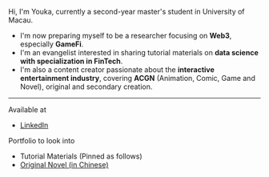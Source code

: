 Hi, I'm Youka, currently a second-year master's student in University of Macau.
- I'm now preparing myself to be a researcher focusing on **Web3**, especially **GameFi**. 
- I'm an evangelist interested in sharing tutorial materials on **data science with specialization in FinTech**.
- I'm also a content creator passionate about the **interactive entertainment industry**, covering **ACGN** (Animation, Comic, Game and Novel), original and secondary creation.
---

Available at

* [LinkedIn](https://www.linkedin.com/in/jae-youka/)


Portfolio to look into

* Tutorial Materials (Pinned as follows)
* [Original Novel (in Chinese)](https://sosadfun.link/users/477250)




<!--
* TBC
**0xyk/0xyk** is a ✨ _special_ ✨ repository because its `README.md` (this file) appears on your GitHub profile.

Here are some ideas to get you started:

- 🔭 I’m currently working on ...
- 🌱 I’m currently learning ...
- 👯 I’m looking to collaborate on ...
- 🤔 I’m looking for help with ...
- 💬 Ask me about ...
- 📫 How to reach me: ...* [Twitter](https://twitter.com/0xyouka)
- 😄 Pronouns: ...
- ⚡ Fun fact: ...
-->
